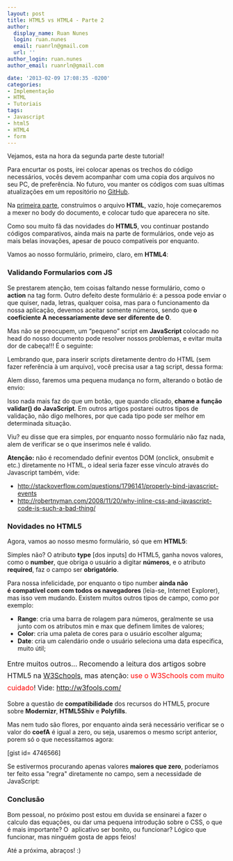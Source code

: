 ```yaml
---
layout: post
title: HTML5 vs HTML4 - Parte 2
author:
  display_name: Ruan Nunes
  login: ruan.nunes
  email: ruanrln@gmail.com
  url: ''
author_login: ruan.nunes
author_email: ruanrln@gmail.com

date: '2013-02-09 17:08:35 -0200'
categories:
- Implementação
- HTML
- Tutoriais
tags:
- Javascript
- html5
- HTML4
- form
---
```

<p>Vejamos, esta na hora da segunda parte deste tutorial!</p>
<p>Para encurtar os posts, irei colocar apenas os trechos do código necessários, vocês devem acompanhar com uma copia dos arquivos no seu PC, de preferência. No futuro, vou manter os códigos com suas ultimas atualizações em um repositório no <a title="GitHub" href="http://github.com" target="_blank">GitHub</a>.</p>
<p>Na <a title="HTML5 vs HTML4 – Parte 1" href="http://blog.thiagobelem.net/html5-vs-html4-parte-1/" target="_blank">primeira parte</a>, construímos o arquivo <strong>HTML</strong>, vazio, hoje começaremos a mexer no body do documento, e colocar tudo que aparecera no site.</p>
<p>Como sou muito fã das novidades do <strong>HTML5</strong>, vou continuar postando códigos comparativos, ainda mais na parte de formulários, onde vejo as mais belas inovações, apesar de pouco compatíveis por enquanto.</p>
<p>Vamos ao nosso formulário, primeiro, claro, em <strong>HTML4</strong>:</p>
<div data-gist-id="4746524" data-gist-show-loading="false"></div>
<h3>Validando Formularios com JS</h3>
<p>Se prestarem atenção, tem coisas faltando nesse formulário, como o <strong>action</strong> na tag form. Outro defeito deste formulário é: a pessoa pode enviar o que quiser, nada, letras, qualquer coisa, mas para o funcionamento da nossa aplicação, devemos aceitar somente números, sendo que<strong> o coeficiente A necessariamente deve ser diferente de 0</strong>.</p>
<p>Mas não se preocupem, um “pequeno” script em <strong>JavaScript </strong>colocado no head do nosso documento pode resolver nossos problemas, e evitar muita dor de cabeça!!! É o seguinte:</p>
<div data-gist-id="4746560" data-gist-show-loading="false"></div>
<p>Lembrando que, para inserir scripts diretamente dentro do HTML (sem fazer referência à um arquivo), você precisa usar a tag script, dessa forma:</p>
<div data-gist-id="4746571" data-gist-show-loading="false"></div>
<p>Alem disso, faremos uma pequena mudança no form, alterando o botão de envio:</p>
<div data-gist-id="4746563" data-gist-show-loading="false"></div>
<p>Isso nada mais faz do que um botão, que quando clicado,<strong> chame a função validar() do JavaScript</strong>. Em outros artigos postarei outros tipos de validação, não digo melhores, por que cada tipo pode ser melhor em determinada situação.</p>
<p>Viu? eu disse que era simples, por enquanto nosso formulário não faz nada, alem de verificar se o que inserimos nele é valido.</p>
<p><strong>Atenção:</strong> não é recomendado definir eventos DOM (onclick, onsubmit e etc.) diretamente no HTML, o ideal seria fazer esse vínculo através do Javascript também, vide:</p>
<ul>
<li><span style="line-height: 14px;"><a href="http://stackoverflow.com/questions/1796141/properly-bind-javascript-events">http://stackoverflow.com/questions/1796141/properly-bind-javascript-events</a><br />
</span></li>
<li><a href="http://robertnyman.com/2008/11/20/why-inline-css-and-javascript-code-is-such-a-bad-thing/">http://robertnyman.com/2008/11/20/why-inline-css-and-javascript-code-is-such-a-bad-thing/</a></li>
</ul>
<h3>Novidades no HTML5</h3>
<p>Agora, vamos ao nosso mesmo formulário, só que em <strong>HTML5</strong>:</p>
<div data-gist-id="4746526" data-gist-show-loading="false"></div>
<p>Simples não? O atributo <strong>type</strong> [dos inputs] do HTML5, ganha novos valores, como o <strong>number</strong>, que obriga o usuário a digitar <strong>números</strong>, e o atributo <strong>required</strong>, faz o campo ser <strong>obrigatório</strong>.</p>
<p>Para nossa infelicidade, por enquanto o tipo number <strong>ainda não é compatível com com todos os navegadores</strong> (leia-se, Internet Explorer), mas isso vem mudando. Existem muitos outros tipos de campo, como por exemplo:</p>
<ul>
<li><strong>Range</strong>: cria uma barra de rolagem para números, geralmente se usa junto com os atributos min e max que definem limites de valores;</li>
<li><strong>Color</strong>: cria uma paleta de cores para o usuário escolher alguma;</li>
<li><strong>Date</strong>: cria um calendário onde o usuário seleciona uma data especifica, muito útil;</li>
</ul>
<p><span style="line-height: 1.714285714; font-size: 1rem;">Entre muitos outros... Recomendo a leitura dos artigos sobre HTML5 na </span><a style="line-height: 1.714285714; font-size: 1rem;" title="w3schools, html5 form input types" href="http://www.w3schools.com/html/html5_form_input_types.asp" target="_blank">W3Schools</a><span style="line-height: 1.714285714; font-size: 1rem;">, mas atenção: <span style="color: #ff0000;">use o W3Schools com muito cuidado</span>! Vide: </span><a style="line-height: 1.714285714; font-size: 1rem;" href="http://w3fools.com/">http://w3fools.com/</a></p>
<p>Sobre a questão de <strong>compatibilidade</strong> dos recursos do HTML5, procure sobre <strong>Modernizr</strong>, <strong>HTML5Shiv</strong> e <strong>Polyfills</strong>.</p>
<p>Mas nem tudo são flores, por enquanto ainda será necessário verificar se o valor do <strong>coefA</strong> é igual a zero, ou seja, usaremos o mesmo script anterior, porem só o que necessitamos agora:</p>
<p>[gist id= 4746566]</p>
<p>Se estivermos procurando apenas valores <strong>maiores que zero</strong>, poderíamos ter feito essa "regra" diretamente no campo, sem a necessidade de JavaScript:</p>
<div data-gist-id="4746599" data-gist-show-loading="false"></div>
<h3>Conclusão</h3>
<p>Bom pessoal, no próximo post estou em duvida se ensinarei a fazer o calculo das equações, ou dar uma pequena introdução sobre o CSS, o que é mais importante? O  aplicativo ser bonito, ou funcionar? Lógico que funcionar, mas ninguém gosta de apps feios!</p>
<p>Até a próxima, abraços! :)</p>
